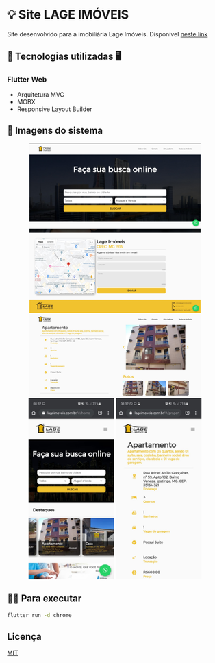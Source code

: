 # 💡 Site LAGE IMÓVEIS

Site desenvolvido para a imobiliária Lage Imóveis. 
Disponível 
[neste link](https://lageimoveis.com.br)

## 📲 Tecnologias utilizadas 🖥

### Flutter Web
- Arquitetura MVC
- MOBX
- Responsive Layout Builder

## 📸 Imagens do sistema

<p align="center">
  <img src="screens/1.jpg" width="400">
  <img src="screens/2.jpg" width="400">
  <img src="screens/3.jpg" width="400">
  <img src="screens/4.jpeg" width="200">
  <img src="screens/5.jpeg" width="200">
</p>


## 👩‍💻 Para executar

```bash
flutter run -d chrome
```

## Licença
[MIT](https://choosealicense.com/licenses/mit/)